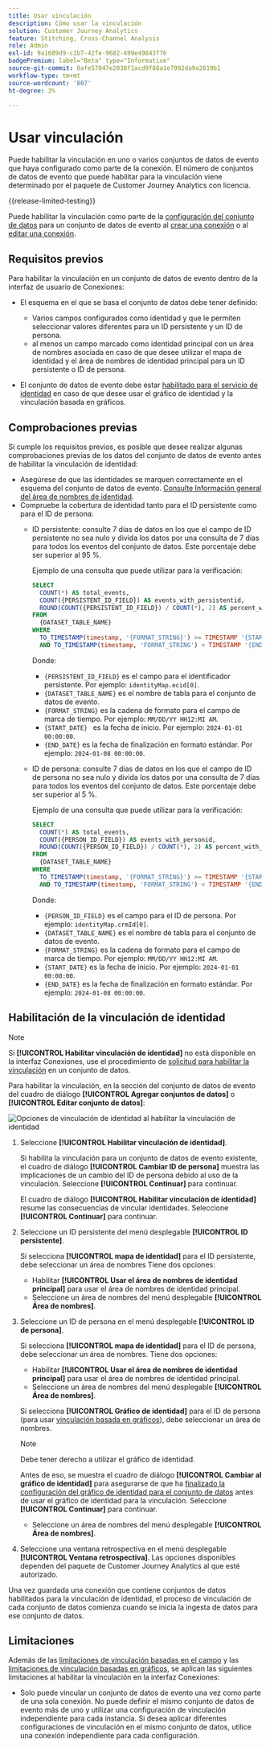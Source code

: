 ```yaml
---
title: Usar vinculación
description: Cómo usar la vinculación
solution: Customer Journey Analytics
feature: Stitching, Cross-Channel Analysis
role: Admin
exl-id: 9a1689d9-c1b7-42fe-9682-499e49843f76
badgePremium: label="Beta" type="Informative"
source-git-commit: 0afe57047e2038f1acd9f88a1e7992da9a2819b1
workflow-type: tm+mt
source-wordcount: '807'
ht-degree: 3%

---
```


# Usar vinculación

Puede habilitar la vinculación en uno o varios conjuntos de datos de evento que haya configurado como parte de la conexión. El número de conjuntos de datos de evento que puede habilitar para la vinculación viene determinado por el paquete de Customer Journey Analytics con licencia.

{{release-limited-testing}}

Puede habilitar la vinculación como parte de la [configuración del conjunto de datos](/help/connections/create-connection.md#dataset-settings) para un conjunto de datos de evento al [crear una conexión](/help/connections/create-connection.md) o al [editar una conexión](/help/connections/manage-connections.md#edit-a-connection).

## Requisitos previos

Para habilitar la vinculación en un conjunto de datos de evento dentro de la interfaz de usuario de Conexiones:

* El esquema en el que se basa el conjunto de datos debe tener definido:

   * Varios campos configurados como identidad y que le permiten seleccionar valores diferentes para un ID persistente y un ID de persona.
   * al menos un campo marcado como identidad principal con un área de nombres asociada en caso de que desee utilizar el mapa de identidad y el área de nombres de identidad principal para un ID persistente o ID de persona.

* El conjunto de datos de evento debe estar [habilitado para el servicio de identidad](/help/stitching/faq.md#enable-a-dataset-for-the-identity-service) en caso de que desee usar el gráfico de identidad y la vinculación basada en gráficos.


## Comprobaciones previas

Si cumple los requisitos previos, es posible que desee realizar algunas comprobaciones previas de los datos del conjunto de datos de evento antes de habilitar la vinculación de identidad:

* Asegúrese de que las identidades se marquen correctamente en el esquema del conjunto de datos de evento. [Consulte Información general del área de nombres de identidad](https://experienceleague.adobe.com/es/docs/experience-platform/identity/features/namespaces).
* Compruebe la cobertura de identidad tanto para el ID persistente como para el ID de persona:
   * ID persistente: consulte 7 días de datos en los que el campo de ID persistente no sea nulo y divida los datos por una consulta de 7 días para todos los eventos del conjunto de datos. Este porcentaje debe ser superior al 95 %.

     Ejemplo de una consulta que puede utilizar para la verificación:

     ```sql
     SELECT
       COUNT(*) AS total_events,
       COUNT({PERSISTENT_ID_FIELD}) AS events_with_persistentid,
       ROUND(COUNT({PERSISTENT_ID_FIELD}) / COUNT(*), 2) AS percent_with_persistentid_not_null
     FROM 
       {DATASET_TABLE_NAME}
     WHERE
       TO_TIMESTAMP(timestamp, '{FORMAT_STRING}') >= TIMESTAMP '{START_DATE}'
       AND TO_TIMESTAMP(timestamp, 'FORMAT_STRING') < TIMESTAMP '{END_DATE}';
     ```

     Donde:

      * `{PERSISTENT_ID_FIELD}` es el campo para el identificador persistente. Por ejemplo: `identityMap.ecid[0]`.
      * `{DATASET_TABLE_NAME}` es el nombre de tabla para el conjunto de datos de evento.
      * `{FORMAT_STRING}` es la cadena de formato para el campo de marca de tiempo. Por ejemplo: `MM/DD/YY HH12:MI AM`.
      * `{START_DATE} ` es la fecha de inicio. Por ejemplo: `2024-01-01 00:00:00`.
      * `{END_DATE}` es la fecha de finalización en formato estándar. Por ejemplo: `2024-01-08 00:00:00`.


   * ID de persona: consulte 7 días de datos en los que el campo de ID de persona no sea nulo y divida los datos por una consulta de 7 días para todos los eventos del conjunto de datos. Este porcentaje debe ser superior al 5 %.

     Ejemplo de una consulta que puede utilizar para la verificación:

     ```sql
     SELECT
       COUNT(*) AS total_events,
       COUNT({PERSON_ID_FIELD}) AS events_with_personid,
       ROUND(COUNT({PERSON_ID_FIELD}) / COUNT(*), 2) AS percent_with_personid_not_null
     FROM 
       {DATASET_TABLE_NAME}
     WHERE
       TO_TIMESTAMP(timestamp, '{FORMAT_STRING}') >= TIMESTAMP '{START_DATE}'
       AND TO_TIMESTAMP(timestamp, 'FORMAT_STRING') < TIMESTAMP '{END_DATE}';
     ```

     Donde:

      * `{PERSON_ID_FIELD}` es el campo para el ID de persona. Por ejemplo: `identityMap.crmId[0]`.
      * `{DATASET_TABLE_NAME}` es el nombre de tabla para el conjunto de datos de evento.
      * `{FORMAT_STRING}` es la cadena de formato para el campo de marca de tiempo. Por ejemplo: `MM/DD/YY HH12:MI AM`.
      * `{START_DATE}` es la fecha de inicio. Por ejemplo: `2024-01-01 00:00:00`.
      * `{END_DATE}` es la fecha de finalización en formato estándar. Por ejemplo: `2024-01-08 00:00:00`.



## Habilitación de la vinculación de identidad

>[!NOTE]
>
>Si **[!UICONTROL Habilitar vinculación de identidad]** no está disponible en la interfaz Conexiones, use el procedimiento de [solicitud para habilitar la vinculación](/help/stitching/use-stitching.md) en un conjunto de datos.



Para habilitar la vinculación, en la sección del conjunto de datos de evento del cuadro de diálogo **[!UICONTROL Agregar conjuntos de datos]** o **[!UICONTROL Editar conjunto de datos]**:

![Opciones de vinculación de identidad al habilitar la vinculación de identidad](assets/identity-stitching-ui.png)

1. Seleccione **[!UICONTROL Habilitar vinculación de identidad]**.

   Si habilita la vinculación para un conjunto de datos de evento existente, el cuadro de diálogo **[!UICONTROL Cambiar ID de persona]** muestra las implicaciones de un cambio del ID de persona debido al uso de la vinculación. Seleccione **[!UICONTROL Continuar]** para continuar.

   El cuadro de diálogo **[!UICONTROL Habilitar vinculación de identidad]** resume las consecuencias de vincular identidades. Seleccione **[!UICONTROL Continuar]** para continuar.

1. Seleccione un ID persistente del menú desplegable **[!UICONTROL ID persistente]**.

   Si selecciona **[!UICONTROL mapa de identidad]** para el ID persistente, debe seleccionar un área de nombres Tiene dos opciones:

   * Habilitar **[!UICONTROL Usar el área de nombres de identidad principal]** para usar el área de nombres de identidad principal.
   * Seleccione un área de nombres del menú desplegable **[!UICONTROL Área de nombres]**.

1. Seleccione un ID de persona en el menú desplegable **[!UICONTROL ID de persona]**.

   Si selecciona **[!UICONTROL mapa de identidad]** para el ID de persona, debe seleccionar un área de nombres. Tiene dos opciones:

   * Habilitar **[!UICONTROL Usar el área de nombres de identidad principal]** para usar el área de nombres de identidad principal.
   * Seleccione un área de nombres del menú desplegable **[!UICONTROL Área de nombres]**.


   Si selecciona **[!UICONTROL Gráfico de identidad]** para el ID de persona (para usar [vinculación basada en gráficos](/help/stitching/gbs.md)), debe seleccionar un área de nombres.

   >[!NOTE]
   >
   >Debe tener derecho a utilizar el gráfico de identidad.
   >

   Antes de eso, se muestra el cuadro de diálogo **[!UICONTROL Cambiar al gráfico de identidad]** para asegurarse de que ha [finalizado la configuración del gráfico de identidad para el conjunto de datos](/help/stitching/faq.md#enable-a-dataset-for-the-identity-service) antes de usar el gráfico de identidad para la vinculación. Seleccione **[!UICONTROL Continuar]** para continuar.

   * Seleccione un área de nombres del menú desplegable **[!UICONTROL Área de nombres]**.


1. Seleccione una ventana retrospectiva en el menú desplegable **[!UICONTROL Ventana retrospectiva]**. Las opciones disponibles dependen del paquete de Customer Journey Analytics al que esté autorizado.

Una vez guardada una conexión que contiene conjuntos de datos habilitados para la vinculación de identidad, el proceso de vinculación de cada conjunto de datos comienza cuando se inicia la ingesta de datos para ese conjunto de datos.

## Limitaciones

Además de las [limitaciones de vinculación basadas en el campo](/help/stitching/fbs.md#limitations) y las [limitaciones de vinculación basadas en gráficos](/help/stitching/gbs.md#limitations), se aplican las siguientes limitaciones al habilitar la vinculación en la interfaz Conexiones:

* Solo puede vincular un conjunto de datos de evento una vez como parte de una sola conexión. No puede definir el mismo conjunto de datos de evento más de uno y utilizar una configuración de vinculación independiente para cada instancia. Si desea aplicar diferentes configuraciones de vinculación en el mismo conjunto de datos, utilice una conexión independiente para cada configuración.

